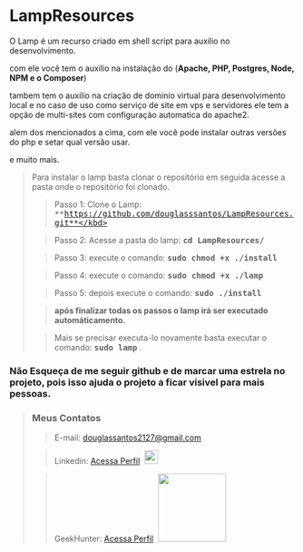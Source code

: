 # LampResources

O Lamp é um recurso criado em shell script para auxilio no desenvolvimento.

com ele você tem o auxilio na instalação do (**Apache, PHP, Postgres, Node, NPM e o Composer**)

tambem tem o auxilio na criação de dominio virtual para desenvolvimento local 
e no caso de uso como serviço de site em vps e servidores ele tem a opção de multi-sites com configuração automatica do apache2.

alem dos mencionados a cima, com ele você pode instalar outras versões do php e setar qual versão usar.

e muito mais.


>Para instalar o lamp basta clonar o repositório em seguida acesse a pasta onde o repositório foi clonado.  
> > Passo 1: Clone o Lamp: <kbd>**https://github.com/douglasssantos/LampResources.git**</kbd>  
> 
> > Passo 2: Acesse a pasta do lamp: <kbd>**cd LampResources/**</kbd>  
> 
> > Passo 3: execute o comando: <kbd>**sudo chmod +x ./install**</kbd>  
> 
> > Passo 4: execute o comando: <kbd>**sudo chmod +x ./lamp**</kbd>  
> 
> > Passo 5: depois execute o comando: <kbd>**sudo ./install**</kbd> 
> 
> > **após finalizar todas os passos o lamp irá ser executado automáticamento.**  
> 
> > Mais se precisar executa-lo novamente basta executar o comando: <kbd>**sudo lamp**</kbd> .

### Não Esqueça de me seguir github e de marcar uma estrela no projeto, pois isso ajuda o projeto a ficar vísivel para mais pessoas.
  

>### Meus Contatos</kbd>
> >E-mail: douglassantos2127@gmail.com
> 
> >Linkedin: <a href='https://www.linkedin.com/in/douglas-da-silva-santos/' target='_blank'>Acessa Perfil</a>&nbsp;&nbsp;<img src="https://cdn.jsdelivr.net/gh/devicons/devicon/icons/linkedin/linkedin-original.svg" width="24">
>
> >GeekHunter: <a href='https://www.linkedin.com/in/douglas-da-silva-santos/' target='_blank'>Acessa Perfil</a>&nbsp;&nbsp;<img src="https://www.geekhunter.com.br/_next/static/media/geek-logo.5e162598.svg" width="120">

